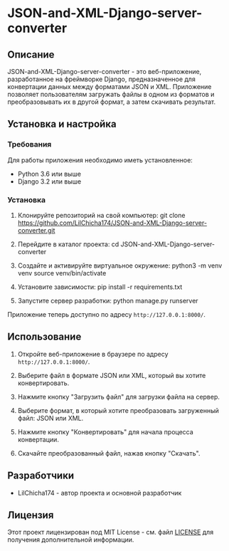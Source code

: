 # JSON-and-XML-Django-server-converter

## Описание

JSON-and-XML-Django-server-converter - это веб-приложение, разработанное на фреймворке Django, предназначенное для конвертации данных между форматами JSON и XML. Приложение позволяет пользователям загружать файлы в одном из форматов и преобразовывать их в другой формат, а затем скачивать результат.

## Установка и настройка

### Требования

Для работы приложения необходимо иметь установленное:

- Python 3.6 или выше
- Django 3.2 или выше

### Установка

1. Клонируйте репозиторий на свой компьютер:
git clone https://github.com/LilChicha174/JSON-and-XML-Django-server-converter.git

2. Перейдите в каталог проекта:
cd JSON-and-XML-Django-server-converter

3. Создайте и активируйте виртуальное окружение:
python3 -m venv venv
source venv/bin/activate

4. Установите зависимости:
pip install -r requirements.txt

5. Запустите сервер разработки:
python manage.py runserver


Приложение теперь доступно по адресу `http://127.0.0.1:8000/`.

## Использование

1. Откройте веб-приложение в браузере по адресу `http://127.0.0.1:8000/`.

2. Выберите файл в формате JSON или XML, который вы хотите конвертировать.

3. Нажмите кнопку "Загрузить файл" для загрузки файла на сервер.

4. Выберите формат, в который хотите преобразовать загруженный файл: JSON или XML.

5. Нажмите кнопку "Конвертировать" для начала процесса конвертации.

6. Скачайте преобразованный файл, нажав кнопку "Скачать".

## Разработчики

- LilChicha174 - автор проекта и основной разработчик

## Лицензия

Этот проект лицензирован под MIT License - см. файл [LICENSE](LICENSE) для получения дополнительной информации.








